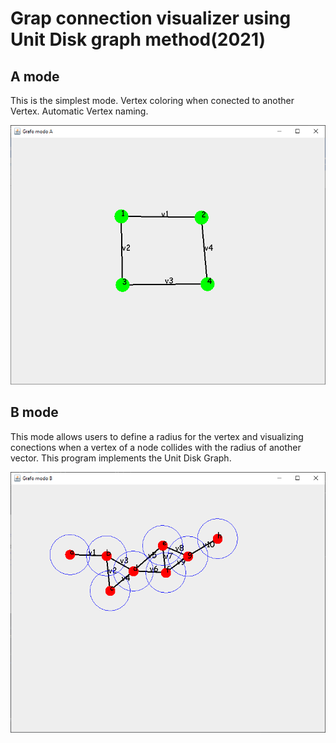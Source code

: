 # Grap connection visualizer using Unit Disk graph method(2021)
## A mode
This is the simplest mode. Vertex coloring when conected to another Vertex. Automatic Vertex naming.

![A mode](https://github.com/OrlandoJC/gaph-union/blob/main/imgs/modoA.png?raw=true)
## B mode
This mode allows users to define a radius for the vertex and visualizing conections when a vertex of a node collides with the radius of another vector. This program implements the Unit Disk Graph.

![A mode](https://github.com/OrlandoJC/gaph-union/blob/main/imgs/modoB.png?raw=truee)
